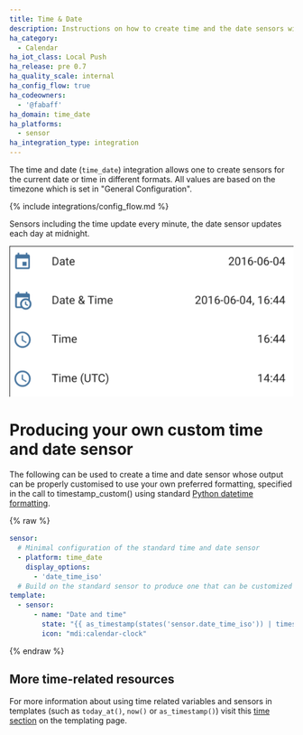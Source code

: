 ```yaml
---
title: Time & Date
description: Instructions on how to create time and the date sensors within Home Assistant.
ha_category:
  - Calendar
ha_iot_class: Local Push
ha_release: pre 0.7
ha_quality_scale: internal
ha_config_flow: true
ha_codeowners:
  - '@fabaff'
ha_domain: time_date
ha_platforms:
  - sensor
ha_integration_type: integration
---
```


The time and date (`time_date`) integration allows one to create sensors for the current date or time in different formats. All values are based on the timezone which is set in "General Configuration". 

{% include integrations/config_flow.md %}

Sensors including the time update every minute, the date sensor updates each day at midnight.

<p class='img'>
  <img src='/images/screenshots/time_date.png' />
</p>

# Producing your own custom time and date sensor

The following can be used to create a time and date sensor whose output can be properly customised to use your own preferred formatting, specified in the call to timestamp_custom() using standard [Python datetime formatting](https://docs.python.org/3.8/library/datetime.html#strftime-and-strptime-behavior).

{% raw %}

```yaml
sensor:
  # Minimal configuration of the standard time and date sensor
  - platform: time_date
    display_options:
      - 'date_time_iso'
  # Build on the standard sensor to produce one that can be customized    
template:
  - sensor:
      - name: "Date and time"
        state: "{{ as_timestamp(states('sensor.date_time_iso')) | timestamp_custom('%A %B %-d, %I:%M %p') }}"
        icon: "mdi:calendar-clock"
```

{% endraw %}

## More time-related resources

For more information about using time related variables and sensors in templates (such as `today_at()`, `now()` or `as_timestamp()`) visit this [time section](/docs/configuration/templating/#time) on the templating page.
